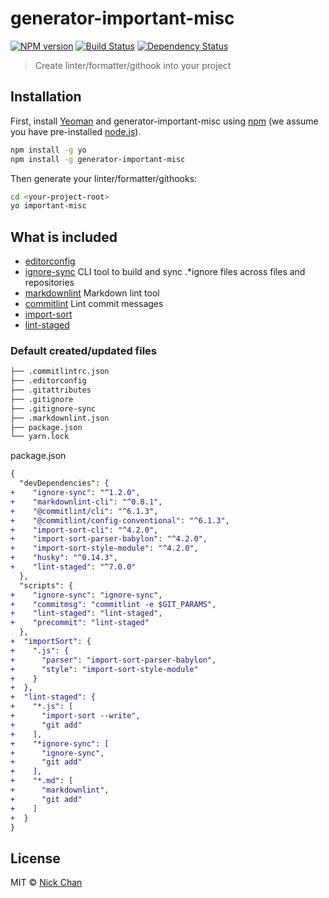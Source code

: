 # generator-important-misc 

[![NPM version][npm-image]][npm-url]
[![Build Status][travis-image]][travis-url]
[![Dependency Status][daviddm-image]][daviddm-url]

> Create linter/formatter/githook into your project

## Installation

First, install [Yeoman](http://yeoman.io) and generator-important-misc using [npm](https://www.npmjs.com/) (we assume you have pre-installed [node.js](https://nodejs.org/)).

```bash
npm install -g yo
npm install -g generator-important-misc
```

Then generate your linter/formatter/githooks:

```bash
cd <your-project-root>
yo important-misc
```

## What is included

- [editorconfig][editorconfig-link]
- [ignore-sync](ignore-sync-link) CLI tool to build and sync .*ignore files across files and repositories
- [markdownlint](markdownlint-link) Markdown lint tool
- [commitlint](commitlint-link) Lint commit messages
- [import-sort](import-sort-link)
- [lint-staged](lint-staged-link)

### Default created/updated files

```bash
├── .commitlintrc.json
├── .editorconfig
├── .gitattributes
├── .gitignore
├── .gitignore-sync
├── .markdownlint.json
├── package.json
└── yarn.lock
```

package.json

```diff json
{
  "devDependencies": {
+    "ignore-sync": "^1.2.0",
+    "markdownlint-cli": "^0.8.1",
+    "@commitlint/cli": "^6.1.3",
+    "@commitlint/config-conventional": "^6.1.3",
+    "import-sort-cli": "^4.2.0",
+    "import-sort-parser-babylon": "^4.2.0",
+    "import-sort-style-module": "^4.2.0",
+    "husky": "^0.14.3",
+    "lint-staged": "^7.0.0"
  },
  "scripts": {
+    "ignore-sync": "ignore-sync",
+    "commitmsg": "commitlint -e $GIT_PARAMS",
+    "lint-staged": "lint-staged",
+    "precommit": "lint-staged"
  },
+  "importSort": {
+    ".js": {
+      "parser": "import-sort-parser-babylon",
+      "style": "import-sort-style-module"
+    }
+  },
+  "lint-staged": {
+    "*.js": [
+      "import-sort --write",
+      "git add"
+    ],
+    "*ignore-sync": [
+      "ignore-sync",
+      "git add"
+    ],
+    "*.md": [
+      "markdownlint",
+      "git add"
+    ]
+  }
}
```


## License

MIT © [Nick Chan](https://mingisaniceguy.com)

[npm-image]: https://badge.fury.io/js/generator-important-misc.svg
[npm-url]: https://npmjs.org/package/generator-important-misc
[travis-image]: https://travis-ci.org/nickccm1122/generator-important-misc.svg?branch=master
[travis-url]: https://travis-ci.org/nickccm1122/generator-important-misc
[daviddm-image]: https://david-dm.org/nickccm1122/generator-important-misc.svg?theme=shields.io
[daviddm-url]: https://david-dm.org/nickccm1122/generator-important-misc

[editorconfig-link]: http://editorconfig.org/
[ignore-sync-link]: https://github.com/foray1010/ignore-sync
[markdownlint-link]: https://github.com/markdownlint/markdownlint
[commitlint-link]: https://github.com/marionebl/commitlint
[import-sort-link]: https://github.com/renke/import-sort
[lint-staged-link]: https://github.com/okonet/lint-staged